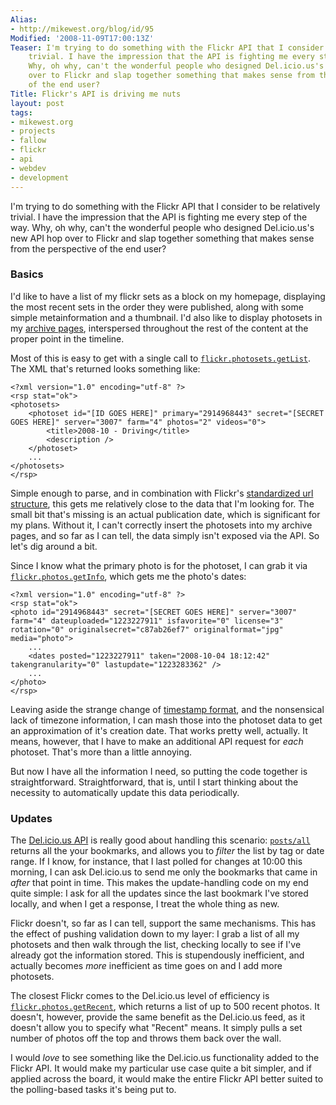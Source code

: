 ```yaml
---
Alias:
- http://mikewest.org/blog/id/95
Modified: '2008-11-09T17:00:13Z'
Teaser: I'm trying to do something with the Flickr API that I consider to be relatively
    trivial. I have the impression that the API is fighting me every step of the way.
    Why, oh why, can't the wonderful people who designed Del.icio.us's new API hop
    over to Flickr and slap together something that makes sense from the perspective
    of the end user?
Title: Flickr's API is driving me nuts
layout: post
tags:
- mikewest.org
- projects
- fallow
- flickr
- api
- webdev
- development
---
```

I'm trying to do something with the Flickr API that I consider to be relatively trivial. I have the impression that the API is fighting me every step of the way. Why, oh why, can't the wonderful people who designed Del.icio.us's new API hop over to Flickr and slap together something that makes sense from the perspective of the end user?

### Basics

I'd like to have a list of my flickr sets as a block on my homepage, displaying the most recent sets in the order they were published, along with some simple metainformation and a thumbnail.  I'd also like to display photosets in my [archive pages][archive], interspersed throughout the rest of the content at the proper point in the timeline.

Most of this is easy to get with a single call to [`flickr.photosets.getList`][getList].  The XML that's returned looks something like:

    <?xml version="1.0" encoding="utf-8" ?>
    <rsp stat="ok">
    <photosets>
        <photoset id="[ID GOES HERE]" primary="2914968443" secret="[SECRET GOES HERE]" server="3007" farm="4" photos="2" videos="0">
            <title>2008-10 - Driving</title>
            <description />
        </photoset>
        ...
    </photosets>
    </rsp>
    
Simple enough to parse, and in combination with Flickr's [standardized url structure][urls], this gets me relatively close to the data that I'm looking for.  The small bit that's missing is an actual publication date, which is significant for my plans.  Without it, I can't correctly insert the photosets into my archive pages, and so far as I can tell, the data simply isn't exposed via the API.  So let's dig around a bit.

Since I know what the primary photo is for the photoset, I can grab it via [`flickr.photos.getInfo`][getInfo], which gets me the photo's dates:

    <?xml version="1.0" encoding="utf-8" ?>
    <rsp stat="ok">
    <photo id="2914968443" secret="[SECRET GOES HERE]" server="3007" farm="4" dateuploaded="1223227911" isfavorite="0" license="3" rotation="0" originalsecret="c87ab26ef7" originalformat="jpg" media="photo">
    	...
    	<dates posted="1223227911" taken="2008-10-04 18:12:42" takengranularity="0" lastupdate="1223283362" />
        ...
    </photo>
    </rsp>

Leaving aside the strange change of [timestamp format][time], and the nonsensical lack of timezone information, I can mash those into the photoset data to get an approximation of it's creation date.  That works pretty well, actually.  It means, however, that I have to make an additional API request for _each_ photoset.  That's more than a little annoying.

But now I have all the information I need, so putting the code together is straightforward.  Straightforward, that is, until I start thinking about the necessity to automatically update this data periodically.

### Updates

The [Del.icio.us API][delicious] is really good about handling this scenario:
[`posts/all`][posts_all] returns all the your bookmarks, and allows you to _filter_ the list by tag or date range.  If I know, for instance, that I last polled for changes at 10:00 this morning, I can ask Del.icio.us to send me only the bookmarks that came in _after_ that point in time.  This makes the update-handling code on my end quite simple: I ask for all the updates since the last bookmark I've stored locally, and when I get a response, I treat the whole thing as new.

Flickr doesn't, so far as I can tell, support the same mechanisms.  This has the effect of pushing validation down to my layer: I grab a list of all my photosets and then walk through the list, checking locally to see if I've already got the information stored.  This is stupendously inefficient, and actually becomes _more_ inefficient as time goes on and I add more photosets.

The closest Flickr comes to the Del.icio.us level of efficiency is [`flickr.photos.getRecent`][getRecent], which returns a list of up to 500 recent photos.  It doesn't, however, provide the same benefit as the Del.icio.us feed, as it doesn't allow you to specify what "Recent" means.  It simply pulls a set number of photos off the top and throws them back over the wall.

I would _love_ to see something like the Del.icio.us functionality added to the Flickr API. It would make my particular use case quite a bit simpler, and if applied across the board, it would make the entire Flickr API better suited to the polling-based tasks it's being put to.

[archive]: /archive
[getList]: http://www.flickr.com/services/api/flickr.photosets.getList.html
[urls]: http://www.flickr.com/services/api/misc.urls.html
[getInfo]: http://www.flickr.com/services/api/flickr.photos.getInfo.html
[delicious]: http://delicious.com/help/api
[posts_all]: http://delicious.com/help/api#posts_all
[time]: http://www.flickr.com/services/api/misc.dates.html
[getRecent]: http://www.flickr.com/services/api/flickr.photos.getRecent.html